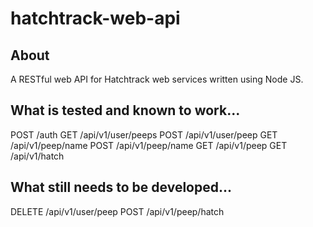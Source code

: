 # hatchtrack-web-api

## About

A RESTful web API for Hatchtrack web services written using Node JS.

## What is tested and known to work...

POST /auth
GET /api/v1/user/peeps
POST /api/v1/user/peep
GET /api/v1/peep/name
POST /api/v1/peep/name
GET /api/v1/peep
GET /api/v1/hatch

## What still needs to be developed...

DELETE /api/v1/user/peep
POST /api/v1/peep/hatch

